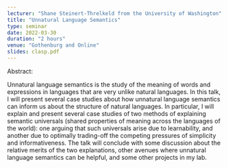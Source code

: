 ```yaml
---
lecturer: "Shane Steinert-Threlkeld from the University of Washington"
title: "Unnatural Language Semantics"
type: seminar
date: 2022-03-30
duration: "2 hours"
venue: "Gothenburg and Online"
slides: clasp.pdf
---
```


Abstract:

Unnatural language semantics is the study of the meaning of words and expressions in languages that are very unlike natural languages. In this talk, I will present several case studies about how unnatural language semantics can inform us about the structure of natural languages. In particular, I will explain and present several case studies of two methods of explaining semantic universals (shared properties of meaning across the languages of the world): one arguing that such universals arise due to learnability, and another due to optimally trading-off the competing pressures of simplicity and informativeness. The talk will conclude with some discussion about the relative merits of the two explanations, other avenues where unnatural language semantics can be helpful, and some other projects in my lab.